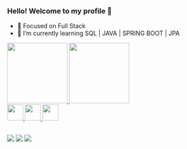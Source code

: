 ### Hello! Welcome to my profile 👋

- 🔭 Focused on Full Stack
- 🌱 I’m currently learning SQL | JAVA | SPRING BOOT | JPA

<div>
 <a href="https://github.com/Nasalees">
  <img height="140em" src="https://github-readme-stats-eight-theta.vercel.app/api?username=Nasalees&show_icons=true&theme=dark&include_all_commits=true&count_private=true"/>
  <img height="140em" src="https://github-readme-stats-eight-theta.vercel.app/api/top-langs/?username=Nasalees&layout=compact&langs_count=8&theme=dark"/>
    
</div>

<div>
<img height="37"src="https://cdn.jsdelivr.net/gh/devicons/devicon/icons/css3/css3-plain.svg" />
<img height="37" src="https://cdn.jsdelivr.net/gh/devicons/devicon/icons/html5/html5-plain.svg" />
<img  height="37" src="https://cdn.jsdelivr.net/gh/devicons/devicon/icons/mysql/mysql-original.svg" />
</div>

##

<div>
  
<a href="https://www.instagram.com/nasalees/" target="_blank"><img src="https://img.shields.io/badge/Instagram-E4405F?style=for-the-badge&logo=instagram&logoColor=white" target="_blank"></a>
<a href = "mailto:contatonathaliasales@gmai.com"><img src="https://img.shields.io/badge/Gmail-D14836?style=for-the-badge&logo=gmail&logoColor=white" alvo ="_blank"></a>
<a href="https://www.linkedin.com/in/nath%C3%A1lia-sales-630470222/" target="_blank"><img src="https://img.shields.io/badge/LinkedIn-0077B5?style=for-the-badge&logo=linkedin&logoColor=white" target="_blank"></a> 

</div>


